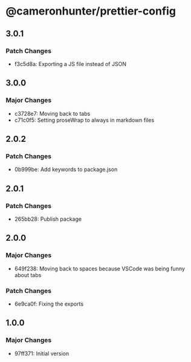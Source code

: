 # @cameronhunter/prettier-config

## 3.0.1

### Patch Changes

- f3c5d8a: Exporting a JS file instead of JSON

## 3.0.0

### Major Changes

- c3728e7: Moving back to tabs
- c71c0f5: Setting proseWrap to always in markdown files

## 2.0.2

### Patch Changes

- 0b999be: Add keywords to package.json

## 2.0.1

### Patch Changes

- 265bb28: Publish package

## 2.0.0

### Major Changes

- 649f238: Moving back to spaces because VSCode was being funny about tabs

### Patch Changes

- 6e9ca0f: Fixing the exports

## 1.0.0

### Major Changes

- 97ff371: Initial version
